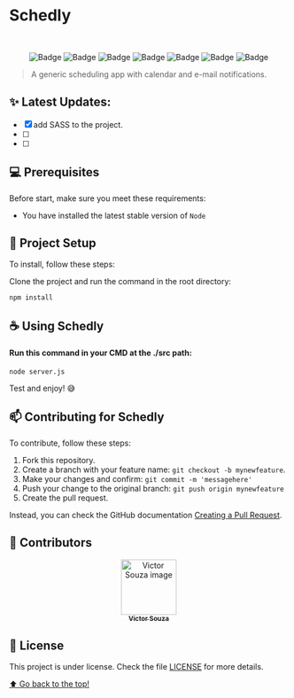 # Schedly
<br>
<div align="center">


<!-- <img src="" width="150" alt="Schedly_img"> -->
  
![Badge](https://img.shields.io/badge/HTML5-E34F26?style=for-the-badge&logo=html5&logoColor=white)
![Badge](https://img.shields.io/badge/Sass-CC6699?style=for-the-badge&logo=sass&logoColor=white)
![Badge](https://img.shields.io/badge/JavaScript-323330?style=for-the-badge&logo=javascript&logoColor=F7DF1E)
![Badge](https://img.shields.io/badge/Node.js-339933?style=for-the-badge&logo=nodedotjs&logoColor=white)
![Badge](https://img.shields.io/badge/jQuery-0769AD?style=for-the-badge&logo=jquery&logoColor=white)
![Badge](https://img.shields.io/badge/MongoDB-white?style=for-the-badge&logo=mongodb&logoColor=4EA94B)
![Badge](https://img.shields.io/badge/Jest-C21325?style=for-the-badge&logo=jest&logoColor=white)

</div>

<!--
![image]()
![image]()
-->


>  A generic scheduling app with calendar and e-mail notifications.

## ✨ Latest Updates:

- [x] add SASS to the project.
- [ ] 
- [ ] 


## 💻 Prerequisites

Before start, make sure you meet these requirements:

* You have installed the latest stable version of `Node` 

## 🚀 Project Setup

To install, follow these steps:

Clone the project and run the command in the root directory:
```
npm install
```

## ☕ Using Schedly

#### Run this command in your CMD at the ./src path: 
```
node server.js
```

Test and enjoy! 😅

## 📫 Contributing for Schedly

To contribute, follow these steps:

1. Fork this repository.
2. Create a branch with your feature name: `git checkout -b mynewfeature`.
3. Make your changes and confirm: `git commit -m 'messagehere'`
4. Push your change to the original branch: `git push origin mynewfeature`
5. Create the pull request.

Instead, you can check the GitHub documentation [Creating a Pull Request](https://help.github.com/en/github/collaborating-with-issues-and-pull-requests/creating-a-pull-request).

## 🤝 Contributors

<div align="center" >
  <a href="#">
    <img src="https://github.com/victorsouza19.png" width="100px;" alt="Victor Souza image"/><br>
    <sub>
      <b>Victor Souza</b>
    </sub>
  </a>
</div>

## 📝 License

This project is under license. Check the file [LICENSE](LICENSE.txt) for more details.

[⬆ Go back to the top!](#Schedly)<br>




